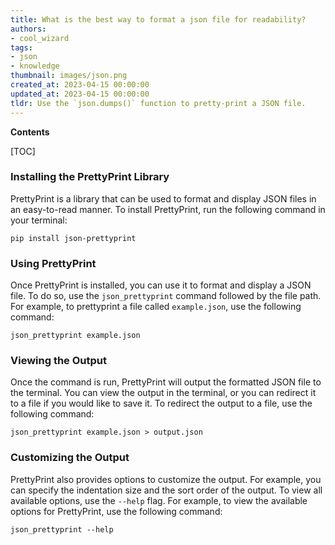 ```yaml
---
title: What is the best way to format a json file for readability?
authors:
- cool_wizard
tags:
- json
- knowledge
thumbnail: images/json.png
created_at: 2023-04-15 00:00:00
updated_at: 2023-04-15 00:00:00
tldr: Use the `json.dumps()` function to pretty-print a JSON file.
---
```


**Contents**

[TOC]

### Installing the PrettyPrint Library

PrettyPrint is a library that can be used to format and display JSON files in an easy-to-read manner. To install PrettyPrint, run the following command in your terminal:

```shell
pip install json-prettyprint
```

### Using PrettyPrint

Once PrettyPrint is installed, you can use it to format and display a JSON file. To do so, use the `json_prettyprint` command followed by the file path. For example, to prettyprint a file called `example.json`, use the following command:

```shell
json_prettyprint example.json
```

### Viewing the Output

Once the command is run, PrettyPrint will output the formatted JSON file to the terminal. You can view the output in the terminal, or you can redirect it to a file if you would like to save it. To redirect the output to a file, use the following command:

```shell
json_prettyprint example.json > output.json
```

### Customizing the Output

PrettyPrint also provides options to customize the output. For example, you can specify the indentation size and the sort order of the output. To view all available options, use the `--help` flag. For example, to view the available options for PrettyPrint, use the following command:

```shell
json_prettyprint --help
```
